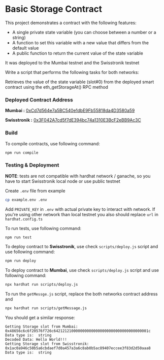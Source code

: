 # Basic Storage Contract

This project demonstrates a contract with the following features:
- A single private state variable (you can choose between a number or a string)
- A function to set this variable with a new value that differs from the default value
- A public function to return the current value of the state variable

It was deployed to the Mumbai testnet and the Swisstronik testnet

Write a script that performs the following tasks for both networks:

Retrieves the value of the state variable (slot#0) from the deployed smart contract using the eth_getStorageAt() RPC method

### Deployed Contract Address
**Mumbai :** [0xCd7d564e7a5BC540e1dbE9Fb55818da4D3580a59](https://mumbai.polygonscan.com/address/0xcd7d564e7a5bc540e1dbe9fb55818da4d3580a59) 

**Swisstronik :** [0x3F042A7cd5f7dE394bc74a1310E3BcF2eBB9Ac3C](https://explorer-evm.testnet.swisstronik.com/address/0x3F042A7cd5f7dE394bc74a1310E3BcF2eBB9Ac3C) 


### Build

To compile contracts, use following command:
```sh 
npm run compile
```

### Testing & Deployment

<b>NOTE</b>: tests are not compatible with hardhat network / ganache, so you have to start Swisstronik local node or use public testnet

Create `.env` file from example
```sh
cp example.env .env
```
Add `PRIVATE_KEY` in `.env` with actual private key to interact with network. If you're using other network than local testnet you also should replace `url` in `hardhat.config.ts`

To run tests, use following command:

```sh
npm run test
```

To deploy contract to **Swisstronik**, use check `scripts/deploy.js` script and use following command:
```sh
npm run deploy
```

To deploy contract to **Mumbai**, use check `scripts/deploy.js` script and use following command:
```sh
npx hardhat run scripts/deploy.js
```


To run the `getMessge.js` script, replace the both networks contract address and
```sh
npx hardhat run scripts/getMessage.js
```
You should get a similar response:

```
Getting Storage slot from Mumbai:
0x48656c6c6f20576f726c6421212100000000000000000000000000000000001c
Data type is:  string
Decoded Data: Hello World!!!
Getting Storage slot from Swisstronik:
0x1ac0a946c50b5a6cbdaef7d0a457a3a6c8ab0b5ac89407eccee3f83d2d50aaa8
Data type is:  string
```